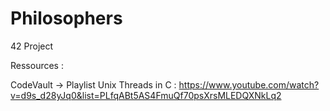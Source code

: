 # Philosophers
42 Project

Ressources :

CodeVault -> Playlist Unix Threads in C :
https://www.youtube.com/watch?v=d9s_d28yJq0&list=PLfqABt5AS4FmuQf70psXrsMLEDQXNkLq2
